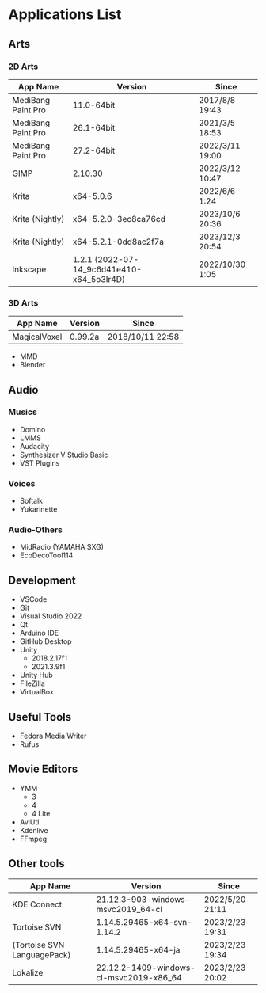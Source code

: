 # Applications List

## Arts

### 2D Arts

| App Name | Version | Since |
| -- | -- | -- |
| MediBang Paint Pro | 11.0-64bit | 2017/8/8 19:43 |
| MediBang Paint Pro | 26.1-64bit | 2021/3/5 18:53 |
| MediBang Paint Pro | 27.2-64bit | 2022/3/11 19:00 |
| GIMP | 2.10.30 | 2022/3/12 10:47 |
| Krita | x64-5.0.6 | 2022/6/6 1:24 |
| Krita (Nightly) | x64-5.2.0-3ec8ca76cd | 2023/10/6 20:36 |
| Krita (Nightly) | x64-5.2.1-0dd8ac2f7a | 2023/12/3 20:54 |
| Inkscape | 1.2.1 (2022-07-14_9c6d41e410-x64_5o3Ir4D) | 2022/10/30 1:05 |

### 3D Arts

| App Name | Version | Since |
| -- | -- | -- |
| MagicalVoxel | 0.99.2a | 2018/10/11 22:58 |

- MMD
- Blender

## Audio

### Musics

- Domino
- LMMS
- Audacity
- Synthesizer V Studio Basic
- VST Plugins

### Voices

- Softalk
- Yukarinette

### Audio-Others

- MidRadio (YAMAHA SXG)
- EcoDecoTool114

## Development

- VSCode
- Git
- Visual Studio 2022
- Qt
- Arduino IDE
- GitHub Desktop
- Unity
  - 2018.2.17f1
  - 2021.3.9f1
- Unity Hub
- FileZilla
- VirtualBox

## Useful Tools

- Fedora Media Writer
- Rufus

## Movie Editors

- YMM
  - 3
  - 4
  - 4 Lite
- AviUtl
- Kdenlive
- FFmpeg

## Other tools

| App Name | Version | Since |
| -- | -- | -- |
| KDE Connect | 21.12.3-903-windows-msvc2019_64-cl | 2022/5/20 21:11 |
| Tortoise SVN | 1.14.5.29465-x64-svn-1.14.2 | 2023/2/23 19:31 |
| (Tortoise SVN LanguagePack) | 1.14.5.29465-x64-ja | 2023/2/23 19:34 |
| Lokalize | 22.12.2-1409-windows-cl-msvc2019-x86_64 | 2023/2/23 20:02 |
